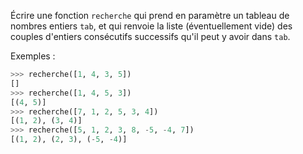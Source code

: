 Écrire une fonction `recherche` qui prend en paramètre un tableau de nombres entiers
`tab`, et qui renvoie la liste (éventuellement vide) des couples d'entiers consécutifs
successifs qu'il peut y avoir dans `tab`.

Exemples :
```python
>>> recherche([1, 4, 3, 5])
[]
>>> recherche([1, 4, 5, 3])
[(4, 5)]
>>> recherche([7, 1, 2, 5, 3, 4])
[(1, 2), (3, 4)]
>>> recherche([5, 1, 2, 3, 8, -5, -4, 7])
[(1, 2), (2, 3), (-5, -4)]
```